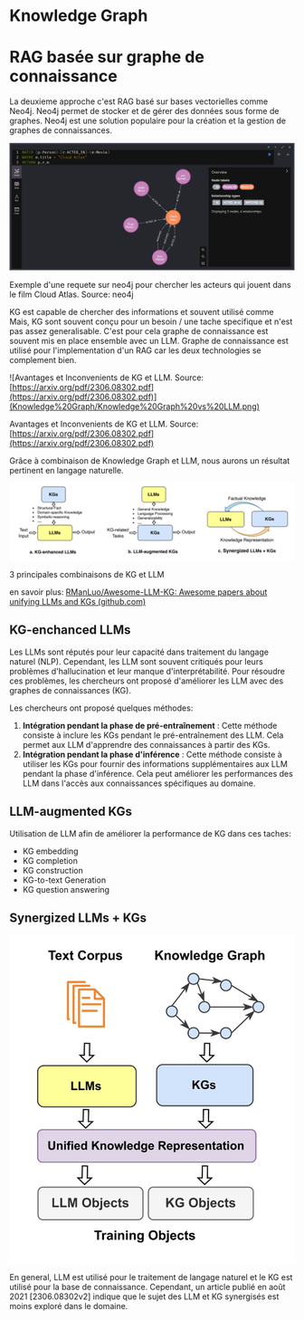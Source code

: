 # Knowledge Graph

# RAG basée sur graphe de connaissance

La deuxieme approche c'est RAG basé sur bases vectorielles comme Neo4j. Neo4j permet de stocker et de gérer des données sous forme de graphes. Neo4j est une solution populaire pour la création et la gestion de graphes de connaissances.

![Exemple d'une requete sur neo4j pour chercher les acteurs qui jouent dans le film Cloud Atlas. Source: neo4j](Knowledge%20Graph/Movies%20Knowledge%20Graph.png)

Exemple d'une requete sur neo4j pour chercher les acteurs qui jouent dans le film Cloud Atlas. Source: neo4j

KG est capable de chercher des informations et souvent utilisé comme Mais, KG sont souvent conçu pour un besoin / une tache specifique et n'est pas assez generalisable. C'est pour cela graphe de connaissance est souvent mis en place ensemble avec un LLM. Graphe de connaissance est utilisé pour l'implementation d'un RAG car les deux technologies se complement bien.

![Avantages et Inconvenients de KG et LLM. Source: [https://arxiv.org/pdf/2306.08302.pdf](https://arxiv.org/pdf/2306.08302.pdf)](Knowledge%20Graph/Knowledge%20Graph%20vs%20LLM.png)

Avantages et Inconvenients de KG et LLM. Source: [https://arxiv.org/pdf/2306.08302.pdf](https://arxiv.org/pdf/2306.08302.pdf)

Grâce à combinaison de Knowledge Graph et LLM, nous aurons un résultat pertinent en langage naturelle.

![3 principales combinaisons de KG et LLM](Knowledge%20Graph/Knowledge%20Graph%20Types.png)

3 principales combinaisons de KG et LLM

en savoir plus: [RManLuo/Awesome-LLM-KG: Awesome papers about unifying LLMs and KGs (github.com)](https://github.com/RManLuo/Awesome-LLM-KG#llm-augmented-kgs)

## KG-enchanced LLMs

Les LLMs sont réputés pour leur capacité dans traitement du langage naturel (NLP). Cependant, les LLM sont souvent critiqués pour leurs problèmes d'hallucination et leur manque d'interprétabilité. Pour résoudre ces problèmes, les chercheurs ont proposé d'améliorer les LLM avec des graphes de connaissances (KG).

Les chercheurs ont proposé quelques méthodes:

1. **Intégration pendant la phase de pré-entraînement** : Cette méthode consiste à inclure les KGs pendant le pré-entraînement des LLM. Cela permet aux LLM d'apprendre des connaissances à partir des KGs.
2. **Intégration pendant la phase d'inférence** : Cette méthode consiste à utiliser les KGs pour fournir des informations supplémentaires aux LLM pendant la phase d'inférence. Cela peut améliorer les performances des LLM dans l'accès aux connaissances spécifiques au domaine.

## LLM-augmented KGs

Utilisation de LLM afin de améliorer la performance de KG dans ces taches:

- KG embedding
- KG completion
- KG construction
- KG-to-text Generation
- KG question answering

## Synergized LLMs + KGs

![Une representation de framework LLM + KG](Knowledge%20Graph/KG%20and%20LLM%20Objects.jpg)



En general, LLM est utilisé pour le traitement de langage naturel et le KG est utilisé pour la base de connaissance. Cependant, un article publié en août 2021 [2306.08302v2] indique que le sujet des LLM et KG synergisés est moins exploré dans le domaine.